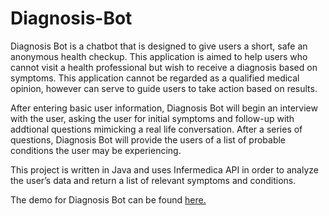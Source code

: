 # Diagnosis-Bot
 
Diagnosis Bot is a chatbot that is designed to give users a short, safe an anonymous health checkup. This application is aimed to help users who cannot visit a health professional but wish to receive a diagnosis based on symptoms. This application cannot be regarded as a qualified medical opinion, however can serve to guide users to take action based on results. 

After entering basic user information, Diagnosis Bot will begin an interview with the user, asking the user for initial symptoms and follow-up with addtional questions mimicking a real life conversation. After a series of questions, Diagnosis Bot will provide the users of a list of probable conditions the user may be experiencing. 

This project is written in Java and uses Infermedica API in order to analyze the user’s data and return a list of relevant symptoms and conditions.    


The demo for Diagnosis Bot can be found [here.](https://drive.google.com/file/d/1I1CG9P33HNR3MOMR6gvYvm7Lb4uv8tiR/view?usp=sharing)
